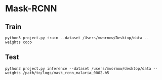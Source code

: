 # Mask-RCNN

## Train

`python3 project.py train --dataset /Users/mwornow/Desktop/data --weights coco`

## Test

`python3 project.py inference --dataset /users/mwornow/desktop/data --weights /path/to/logs/mask_rcnn_malaria_0002.h5`
